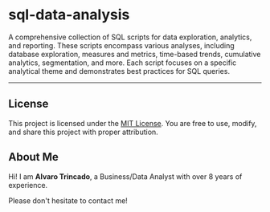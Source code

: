 # sql-data-analysis
A comprehensive collection of SQL scripts for data exploration, analytics, and reporting. These scripts encompass various analyses, including database exploration, measures and metrics, time-based trends, cumulative analytics, segmentation, and more.
Each script focuses on a specific analytical theme and demonstrates best practices for SQL queries.

---

## License

This project is licensed under the [MIT License](LICENSE). You are free to use, modify, and share this project with proper attribution.

## About Me

Hi! I am **Alvaro Trincado**, a Business/Data Analyst with over 8 years of experience.

Please don't hesitate to contact me!

